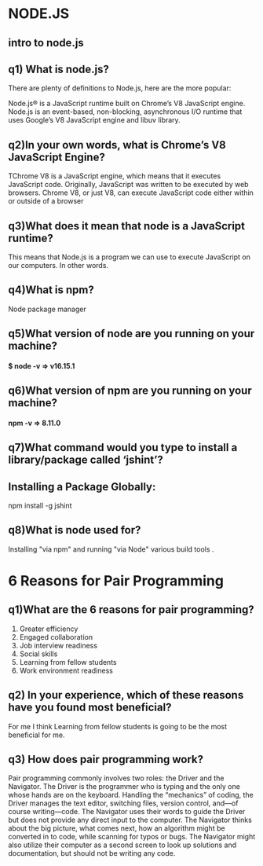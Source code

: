 # NODE.JS
## intro to node.js

## q1) What is node.js?

There are plenty of definitions to Node.js, here are the more popular:

Node.js® is a JavaScript runtime built on Chrome’s V8 JavaScript engine.
Node.js is an event-based, non-blocking, asynchronous I/O runtime that uses Google’s V8 JavaScript engine and libuv library.

## q2)In your own words, what is Chrome’s V8 JavaScript Engine?

TChrome V8 is a JavaScript engine, which means that it executes JavaScript code. Originally, JavaScript was written to be executed by web browsers. Chrome V8, or just V8, can execute JavaScript code either within or outside of a browser

## q3)What does it mean that node is a JavaScript runtime?

This means that Node.js is a program we can use to execute JavaScript on our computers. In other words.

## q4)What is npm?

Node package manager

## q5)What version of node are you running on your machine?

#### $ node -v => v16.15.1

## q6)What version of npm are you running on your machine?

#### npm -v => 8.11.0

## q7)What command would you type to install a library/package called ‘jshint’?

##  Installing a Package Globally:

npm install -g jshint

## q8)What is node used for?

Installing "via npm" and running "via Node" various build tools .




# 6 Reasons for Pair Programming
## q1)What are the 6 reasons for pair programming?
1. Greater efficiency
2. Engaged collaboration
3. Job interview readiness
4. Social skills
5. Learning from fellow students
6. Work environment readiness

## q2) In your experience, which of these reasons have you found most beneficial?

For me I think Learning from fellow students is going to be the most beneficial for me.

## q3) How does pair programming work?

Pair programming commonly involves two roles: the Driver and the Navigator. The Driver is the programmer who is typing and the only one whose hands are on the keyboard. Handling the “mechanics” of coding, the Driver manages the text editor, switching files, version control, and—of course writing—code. The Navigator uses their words to guide the Driver but does not provide any direct input to the computer. The Navigator thinks about the big picture, what comes next, how an algorithm might be converted in to code, while scanning for typos or bugs. The Navigator might also utilize their computer as a second screen to look up solutions and documentation, but should not be writing any code.